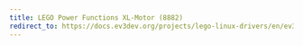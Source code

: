 ```yaml
---
title: LEGO Power Functions XL-Motor (8882)
redirect_to: https://docs.ev3dev.org/projects/lego-linux-drivers/en/ev3dev-jessie/motor_data.html#lego-8882
---
```


